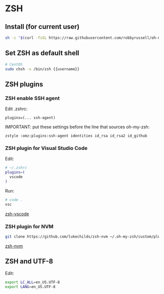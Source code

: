 # ZSH

## Install (for current user)

```bash
sh -c "$(curl -fsSL https://raw.githubusercontent.com/robbyrussell/oh-my-zsh/master/tools/install.sh)"
```

## Set ZSH as default shell

```bash
# CentOS
sudo chsh -s /bin/zsh {{username}}
```

## ZSH plugins

### ZSH enable SSH agent

Edit .zshrc:

```text
plugins=(... ssh-agent)
```

IMPORTANT: put these settings before the line that sources oh-my-zsh:

```text
zstyle :omz:plugins:ssh-agent identities id_rsa id_rsa2 id_github
```

### ZSH plugin for Visual Studio Code

Edit:

```bash
# ~/.zshrc
plugins=(
  vscode
)
```

Run:

```bash
# code .
vsc
```

[zsh-vscode](https://github.com/robbyrussell/oh-my-zsh/tree/master/plugins/vscode)

### ZSH plugin for NVM

```bash
git clone https://github.com/lukechilds/zsh-nvm ~/.oh-my-zsh/custom/plugins/zsh-nvm
```

[zsh-nvm](https://github.com/lukechilds/zsh-nvm)

## ZSH and UTF-8

Edit:

```bash
export LC_ALL=en_US.UTF-8
export LANG=en_US.UTF-8
```

